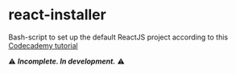 # react-installer
Bash-script to set up the default ReactJS project according to this [Codecademy tutorial](http://www.codecademy.com/articles/react-setup-i)

:warning: _**Incomplete. In development.**_ :warning:
